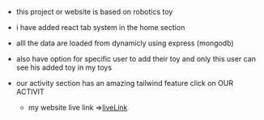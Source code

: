 * this project or website is based on robotics toy
*  i have added react tab system in the home section
* alll the data are loaded from dynamicly using express (mongodb)
* also have option for specific user to add their toy and only this user can see his added toy in my toys
* our activity section has an amazing tailwind feature click on OUR ACTIVIT

    * my website live link =>[liveLink](https://robo-kits.web.app)